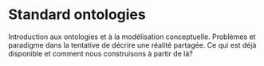 
# Standard ontologies

Introduction aux ontologies et à la modélisation conceptuelle. Problèmes et paradigme dans la tentative de décrire une réalité partagée. Ce qui est déjà disponible et comment nous construisons à partir de là?

